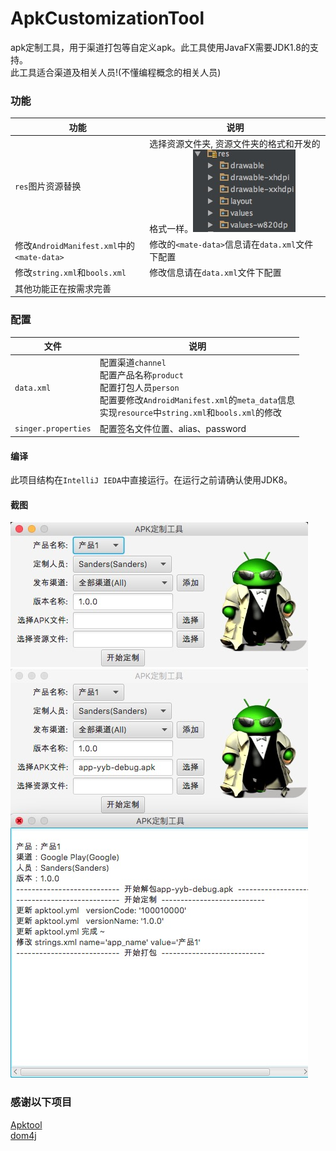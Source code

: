 # ApkCustomizationTool
apk定制工具，用于渠道打包等自定义apk。此工具使用JavaFX需要JDK1.8的支持。<br>
此工具适合渠道及相关人员!(不懂编程概念的相关人员)

### 功能
|功能|说明|
|----|----|
|`res`图片资源替换|选择资源文件夹, 资源文件夹的格式和开发的格式一样。![image](https://github.com/SSOOnline/ApkCustomizationTool/raw/master/screenshot/0.png)|
|修改`AndroidManifest.xml`中的`<mate-data>`|修改的`<mate-data>`信息请在`data.xml`文件下配置|
|修改`string.xml`和`bools.xml`|修改信息请在`data.xml`文件下配置|
|其他功能正在按需求完善||

### 配置
|文件|说明|
|----|----|
|`data.xml`|配置渠道`channel`<br>配置产品名称`product`<br>配置打包人员`person`<br>配置要修改`AndroidManifest.xml`的`meta_data`信息<br> 实现`resource`中`string.xml`和`bools.xml`的修改|
|`singer.properties`|配置签名文件位置、alias、password|

#### 编译
此项目结构在`IntelliJ IEDA`中直接运行。在运行之前请确认使用JDK8。

#### 截图
![image](https://github.com/SSOOnline/ApkCustomizationTool/raw/master/screenshot/1.png)
![image](https://github.com/SSOOnline/ApkCustomizationTool/raw/master/screenshot/2.png)
### 感谢以下项目
[Apktool](http://ibotpeaches.github.io/Apktool/)<br>
[dom4j]()
